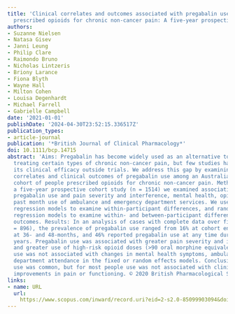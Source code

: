 ```yaml
---
title: 'Clinical correlates and outcomes associated with pregabalin use among people
  prescribed opioids for chronic non-cancer pain: A five-year prospective cohort study'
authors:
- Suzanne Nielsen
- Natasa Gisev
- Janni Leung
- Philip Clare
- Raimondo Bruno
- Nicholas Lintzeris
- Briony Larance
- Fiona Blyth
- Wayne Hall
- Milton Cohen
- Louisa Degenhardt
- Michael Farrell
- Gabrielle Campbell
date: '2021-01-01'
publishDate: '2024-04-30T23:52:15.336517Z'
publication_types:
- article-journal
publication: '*British Journal of Clinical Pharmacology*'
doi: 10.1111/bcp.14715
abstract: 'Aims: Pregabalin has become widely used as an alternative to opioids in
  treating certain types of chronic non-cancer pain, but few studies have examined
  its clinical efficacy outside trials. We address this gap by examining the utilization,
  correlates and clinical outcomes of pregabalin use among an Australian community-based
  cohort of people prescribed opioids for chronic non-cancer pain. Methods: Through
  a five-year prospective cohort study (n = 1514) we examined associations between
  pregabalin use and pain severity and interference, mental health, opioid dose and
  past month use of ambulance and emergency department services. We used fixed-effects
  regression models to examine within-participant differences, and random-effects
  regression models to examine within- and between-participant differences in clinical
  outcomes. Results: In an analysis of cases with complete data over five-years (n
  = 896), the prevalence of pregabalin use ranged from 16% at cohort entry to 29%
  at 36- and 48-months, and 46% reported pregabalin use at any time during the five
  years. Pregabalin use was associated with greater pain severity and interference
  and greater use of high-risk opioid doses (>90 oral morphine equivalents/day). Pregabalin
  use was not associated with changes in mental health symptoms, ambulance or emergency
  department attendance in the fixed or random effects models. Conclusions: Pregabalin
  use was common, but for most people use was not associated with clinically meaningful
  improvements in pain or functioning. © 2020 British Pharmacological Society.'
links:
- name: URL
  url: 
    https://www.scopus.com/inward/record.uri?eid=2-s2.0-85099903094&doi=10.1111%2fbcp.14715&partnerID=40&md5=90911e910b8125c909c28bc33705cefb
---
```

